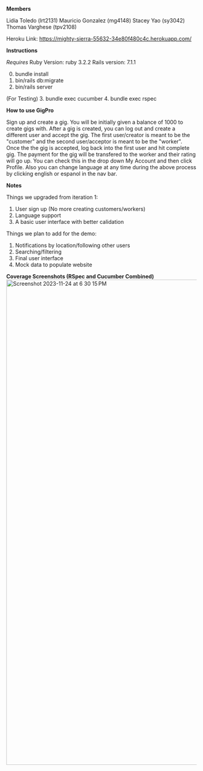 **Members**

Lidia Toledo (lrt2131)
Mauricio Gonzalez (mg4148)
Stacey Yao (sy3042)
Thomas Varghese (tpv2108)

Heroku Link: https://mighty-sierra-55632-34e80f480c4c.herokuapp.com/

**Instructions**

*Requires*
Ruby Version: ruby 3.2.2
Rails version: 7.1.1

0. bundle install
1. bin/rails db:migrate
2. bin/rails server

(For Testing)
3. bundle exec cucumber
4. bundle exec rspec



**How to use GigPro**

Sign up and create a gig. You will be initially given a balance of 1000 to create gigs with.
After a gig is created, you can log out and create a different user and accept the gig.
The first user/creator is meant to be the "customer" and the second user/acceptor is meant to be
the "worker". Once the the gig is accepted, log back into the first user and hit complete gig.
The payment for the gig will be transfered to the worker and their rating will go up. You can check this in the drop down My Account and then click Profile. Also you can change language at any time during the above process by clicking english or espanol in the nav bar.

**Notes**

Things we upgraded from iteration 1:

1. User sign up (No more creating customers/workers)
2. Language support
3. A basic user interface with better calidation

Things we plan to add for the demo:

1. Notifications by location/following other users
2. Searching/filtering
3. Final user interface
4. Mock data to populate website


**Coverage Screenshots (RSpec and Cucumber Combined)**
<img width="1280" alt="Screenshot 2023-11-24 at 6 30 15 PM" src="https://github.com/xx-thomas/GigPro/assets/113865951/cd4b0de2-adda-4e1a-a586-74a81b4ba08d">
